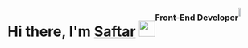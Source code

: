 <div style="display:flex;">
<h1 align="center">Hi there, I'm <a href="https://daniilshat.ru/" target="_blank">Saftar</a> 
<img src="https://github.com/blackcater/blackcater/raw/main/images/Hi.gif" height="32"/></h1>
<h3 align="center">Front-End Developer</h3>

<img src="https://cdn.dribbble.com/users/1235346/screenshots/3252385/job.gif" width="50%" /></h1>
</div>


